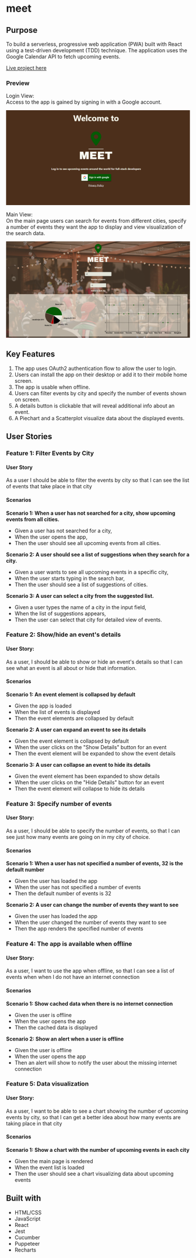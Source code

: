 # meet

## Purpose
To build a serverless, progressive web application (PWA) built with React using a test-driven
development (TDD) technique. The application uses the Google Calendar API to fetch
upcoming events.

[Live project here](https://priegels.github.io/meet/)

### Preview

<p>Login View:
<br>
Access to the app is gained by signing in with a Google account. </p>

![login](src/img/meet_login.png)

<p>Main View: 
<br>
On the main page users can search for events from different cities, specify a number of events they want the app to display and view visualization of the search data. </p>

![login](src/img/meet.png)

## Key Features
1. The app uses OAuth2 authentication flow to allow the user to login.
2. Users can install the app on their desktop or add it to their mobile home screen.
3. The app is usable when offline.
4. Users can filter events by city and specify the number of events shown on screen.
5. A details button is clickable that will reveal additional info about an event.
6. A Piechart and a Scatterplot visualize data about the displayed events.


## User Stories

### Feature 1: Filter Events by City

#### User Story
As a user I should be able to filter the events by city so that I can see the list of events that take place in that city

#### Scenarios

**Scenario 1: When a user has not searched for a city, show upcoming events from all cities.**

- Given a user has not searched for a city,
- When the user opens the app,
- Then the user should see all upcoming events from all cities.

**Scenario 2: A user should see a list of suggestions when they search for a city.**

- Given a user wants to see all upcoming events in a specific city,
- When the user starts typing in the search bar,
- Then the user should see a list of suggestions of cities.

**Scenario 3: A user can select a city from the suggested list.**

- Given a user types the name of a city in the input field,
- When the list of suggestions appears,
- Then the user can select that city for detailed view of events.

### Feature 2: Show/hide an event's details

#### User Story:
As a user, I should be able to show or hide an event's details so that I can see what an event is all about or hide that information. 

#### Scenarios

**Scenario 1: An event element is collapsed by default**

- Given the app is loaded
- When the list of events is displayed
- Then the event elements are collapsed by default

**Scenario 2: A user can expand an event to see its details**

- Given the event element is collapsed by default
- When the user clicks on the "Show Details" button for an event
- Then the event element will be expanded to show the event details

**Scenario 3: A user can collapse an event to hide its details**

- Given the event element has been expanded to show details
- When the user clicks on the "Hide Details" button for an event
- Then the event element will collapse to hide its details 

### Feature 3: Specify number of events

#### User Story: 
As a user, I should be able to specify the number of events, so that I can see just how many events are going on in my city of choice.

#### Scenarios

**Scenario 1: When a user has not specified a number of events, 32 is the default number**

- Given the user has loaded the app
- When the user has not specified a number of events
- Then the default number of events is 32

**Scenario 2: A user can change the number of events they want to see**

- Given the user has loaded the app
- When the user changed the number of events they want to see
- Then the app renders the specified number of events

### Feature 4: The app is available when offline

#### User Story:
As a user, I want to use the app when offline, so that I can see a list of events when when I do not have an internet connection

#### Scenarios

**Scenario 1: Show cached data when there is no internet connection**

- Given the user is offline
- When the user opens the app
- Then the cached data is displayed

**Scenario 2: Show an alert when a user is offline**

- Given the user is offline
- When the user opens the app
- Then an alert will show to notify the user about the missing internet connection

### Feature 5: Data visualization

#### User Story:
As a user, I want to be able to see a chart showing the number of upcoming events by city, so that I can get a better idea about how many events are taking place in that city

#### Scenarios

**Scenario 1: Show a chart with the number of upcoming events in each city**

- Given the main page is rendered
- When the event list is loaded
- Then the user should see a chart visualizing data about upcoming events

## Built with
- HTML/CSS
- JavaScript
- React
- Jest
- Cucumber
- Puppeteer
- Recharts


















